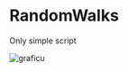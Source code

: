 # RandomWalks
Only simple script


![graficu](https://user-images.githubusercontent.com/88283829/133623935-7aa13f6c-1f73-4c90-ba33-d8006f78e431.png)
